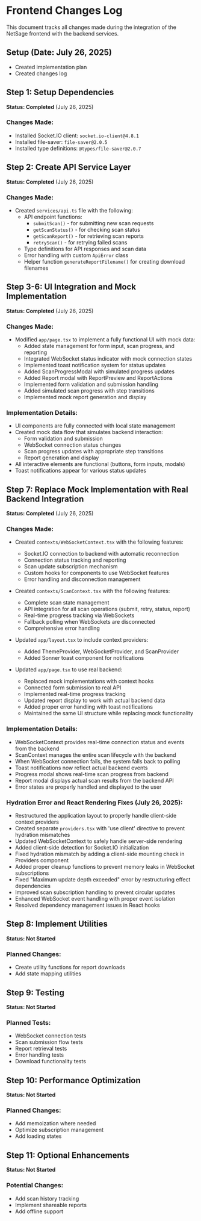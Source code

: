 # Frontend Changes Log

This document tracks all changes made during the integration of the NetSage frontend with the backend services.

## Setup (Date: July 26, 2025)

- Created implementation plan
- Created changes log

## Step 1: Setup Dependencies

**Status: Completed** (July 26, 2025)

### Changes Made:
- Installed Socket.IO client: `socket.io-client@4.8.1`
- Installed file-saver: `file-saver@2.0.5`
- Installed type definitions: `@types/file-saver@2.0.7`

## Step 2: Create API Service Layer

**Status: Completed** (July 26, 2025)

### Changes Made:
- Created `services/api.ts` file with the following:
  - API endpoint functions:
    - `submitScan()` - for submitting new scan requests
    - `getScanStatus()` - for checking scan status
    - `getScanReport()` - for retrieving scan reports
    - `retryScan()` - for retrying failed scans
  - Type definitions for API responses and scan data
  - Error handling with custom `ApiError` class
  - Helper function `generateReportFilename()` for creating download filenames

## Step 3-6: UI Integration and Mock Implementation

**Status: Completed** (July 26, 2025)

### Changes Made:
- Modified `app/page.tsx` to implement a fully functional UI with mock data:
  - Added state management for form input, scan progress, and reporting
  - Integrated WebSocket status indicator with mock connection states
  - Implemented toast notification system for status updates
  - Added ScanProgressModal with simulated progress updates
  - Added Report modal with ReportPreview and ReportActions
  - Implemented form validation and submission handling
  - Added simulated scan progress with step transitions
  - Implemented mock report generation and display

### Implementation Details:
- UI components are fully connected with local state management
- Created mock data flow that simulates backend interaction:
  - Form validation and submission
  - WebSocket connection status changes
  - Scan progress updates with appropriate step transitions
  - Report generation and display
- All interactive elements are functional (buttons, form inputs, modals)
- Toast notifications appear for various status updates

## Step 7: Replace Mock Implementation with Real Backend Integration

**Status: Completed** (July 26, 2025)

### Changes Made:
- Created `contexts/WebSocketContext.tsx` with the following features:
  - Socket.IO connection to backend with automatic reconnection
  - Connection status tracking and reporting
  - Scan update subscription mechanism
  - Custom hooks for components to use WebSocket features
  - Error handling and disconnection management

- Created `contexts/ScanContext.tsx` with the following features:
  - Complete scan state management
  - API integration for all scan operations (submit, retry, status, report)
  - Real-time progress tracking via WebSockets
  - Fallback polling when WebSockets are disconnected
  - Comprehensive error handling

- Updated `app/layout.tsx` to include context providers:
  - Added ThemeProvider, WebSocketProvider, and ScanProvider
  - Added Sonner toast component for notifications

- Updated `app/page.tsx` to use real backend:
  - Replaced mock implementations with context hooks
  - Connected form submission to real API
  - Implemented real-time progress tracking
  - Updated report display to work with actual backend data
  - Added proper error handling with toast notifications
  - Maintained the same UI structure while replacing mock functionality

### Implementation Details:
- WebSocketContext provides real-time connection status and events from the backend
- ScanContext manages the entire scan lifecycle with the backend
- When WebSocket connection fails, the system falls back to polling
- Toast notifications now reflect actual backend events
- Progress modal shows real-time scan progress from backend
- Report modal displays actual scan results from the backend API
- Error states are properly handled and displayed to the user

### Hydration Error and React Rendering Fixes (July 26, 2025):
- Restructured the application layout to properly handle client-side context providers
- Created separate `providers.tsx` with 'use client' directive to prevent hydration mismatches
- Updated WebSocketContext to safely handle server-side rendering
- Added client-side detection for Socket.IO initialization
- Fixed hydration mismatch by adding a client-side mounting check in Providers component
- Added proper cleanup functions to prevent memory leaks in WebSocket subscriptions
- Fixed "Maximum update depth exceeded" error by restructuring effect dependencies
- Improved scan subscription handling to prevent circular updates
- Enhanced WebSocket event handling with proper event isolation
- Resolved dependency management issues in React hooks

## Step 8: Implement Utilities

**Status: Not Started**

### Planned Changes:
- Create utility functions for report downloads
- Add state mapping utilities

## Step 9: Testing

**Status: Not Started**

### Planned Tests:
- WebSocket connection tests
- Scan submission flow tests
- Report retrieval tests
- Error handling tests
- Download functionality tests

## Step 10: Performance Optimization

**Status: Not Started**

### Planned Changes:
- Add memoization where needed
- Optimize subscription management
- Add loading states

## Step 11: Optional Enhancements

**Status: Not Started**

### Potential Changes:
- Add scan history tracking
- Implement shareable reports
- Add offline support
